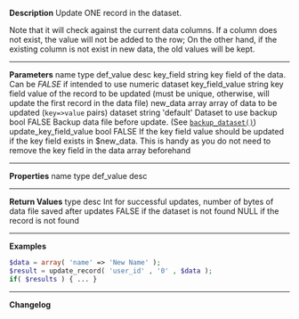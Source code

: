 **Description**
Update ONE record in the dataset.

Note that it will check against the current data columns. If a column does not exist, the value will not be added to the row; On the other hand, if the existing column is not exist in new data, the old values will be kept.

--------
**Parameters**
name	type	def_value	desc
key_field	string		key field of the data. Can be *FALSE* if intended to use numeric dataset
key_field_value	string		key field value of the record to be updated (must be unique, otherwise, will update the first record in the data file)
new_data	array		array of data to be updated (`key=>value` pairs)
dataset	string	'default'	Dataset to use
backup	bool	FALSE	Backup data file before update. (See [`backup_dataset()`](#backup_dataset))
update_key_field_value	bool	FALSE	If the key field value should be updated if the key field exists in $new_data. This is handy as you do not need to remove the key field in the data array beforehand

--------
**Properties**
name	type	def_value	desc


--------
**Return Values**
type	desc
Int	for successful updates, number of bytes of data file saved after updates
FALSE	if the dataset is not found
NULL	if the record is not found

--------
**Examples**

```php
$data = array( 'name' => 'New Name' );
$result = update_record( 'user_id' , '0' , $data );
if( $results ) { ... }
```

--------
**Changelog**

